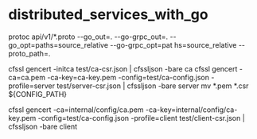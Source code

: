 # distributed_services_with_go
protoc api/v1/*.proto  --go_out=.  --go-grpc_out=.  --go_opt=paths=source_relative  --go-grpc_opt=pat
hs=source_relative  --proto_path=.

cfssl gencert -initca test/ca-csr.json | cfssljson -bare ca
cfssl gencert -ca=ca.pem -ca-key=ca-key.pem -config=test/ca-config.json -profile=server test/server-csr.json | cfssljson -bare server
mv *.pem *.csr ${CONFIG_PATH}

cfssl gencert  -ca=internal/config/ca.pem  -ca-key=internal/config/ca-key.pem  -config=test/ca-config.json  -profile=client  test/client-csr.json | cfssljson -bare client